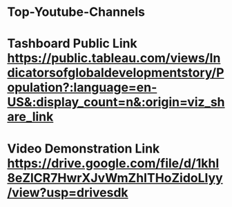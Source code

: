 # Top-Youtube-Channels
# Tashboard Public Link https://public.tableau.com/views/Indicatorsofglobaldevelopmentstory/Population?:language=en-US&:display_count=n&:origin=viz_share_link
# Video Demonstration Link https://drive.google.com/file/d/1khl8eZlCR7HwrXJvWmZhITHoZidoLIyy/view?usp=drivesdk

